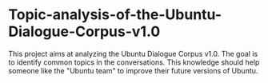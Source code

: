 # Topic-analysis-of-the-Ubuntu-Dialogue-Corpus-v1.0
This project aims at analyzing the Ubuntu Dialogue Corpus v1.0. The goal is to identify common topics in the conversations. This knowledge should help someone like the "Ubuntu team" to improve their future versions of Ubuntu.
